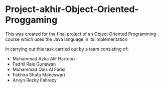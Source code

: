 # Project-akhir-Object-Oriented-Proggaming

This was created for the final project of an Object Oriented Programming course which uses the Java language in its implementation

in carrying out this task carried out by a team consisting of:
- Muhammad Azka Alif Hartono
- Fadhil Rais Gunawan
- Muhammad Qais Al Farisi
- Fakhira Shafa Maheswari
- Arvyn Rezky Fahrezy
